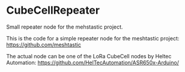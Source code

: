 # CubeCellRepeater
Small repeater node for the mehstastic project.

This is the code for a simple repeater node for the meshtastic project: https://github.com/meshtastic

The actual node can be one of the LoRa CubeCell nodes by Heltec Automation: https://github.com/HelTecAutomation/ASR650x-Arduino/
